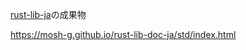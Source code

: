 [rust-lib-ja](https://github.com/mosh-g/rust-lib-ja)の成果物

https://mosh-g.github.io/rust-lib-doc-ja/std/index.html
